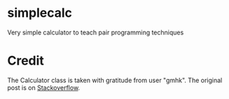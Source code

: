 # simplecalc
Very simple calculator to teach pair programming techniques

# Credit
The Calculator class is taken with gratitude from user "gmhk". The original post is on [Stackoverflow](http://stackoverflow.com/questions/2734227/simple-java-calculator).
